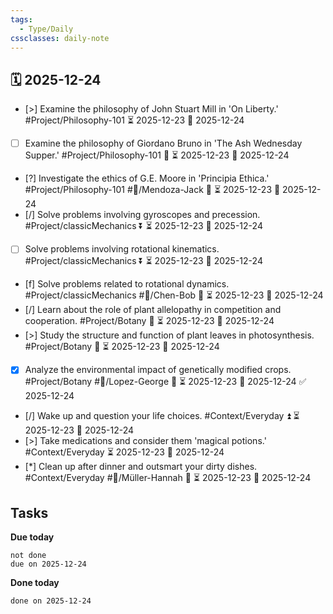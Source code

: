 ```yaml
---
tags:
  - Type/Daily
cssclasses: daily-note
---
```


## 🗓️ 2025-12-24

- [>] Examine the philosophy of John Stuart Mill in 'On Liberty.' #Project/Philosophy-101 ⏳ 2025-12-23 📅 2025-12-24
- [ ] Examine the philosophy of Giordano Bruno in 'The Ash Wednesday Supper.' #Project/Philosophy-101 🔺 ⏳ 2025-12-23 📅 2025-12-24
- [?] Investigate the ethics of G.E. Moore in 'Principia Ethica.' #Project/Philosophy-101 #👤/Mendoza-Jack 🔼 ⏳ 2025-12-23 📅 2025-12-24
- [/] Solve problems involving gyroscopes and precession. #Project/classicMechanics ⏬ ⏳ 2025-12-23 📅 2025-12-24
- [ ] Solve problems involving rotational kinematics. #Project/classicMechanics ⏬ ⏳ 2025-12-23 📅 2025-12-24
- [f] Solve problems related to rotational dynamics. #Project/classicMechanics #👤/Chen-Bob 🔼 ⏳ 2025-12-23 📅 2025-12-24
- [/] Learn about the role of plant allelopathy in competition and cooperation. #Project/Botany 🔽 ⏳ 2025-12-23 📅 2025-12-24
- [>] Study the structure and function of plant leaves in photosynthesis. #Project/Botany 🔽 ⏳ 2025-12-23 📅 2025-12-24
- [x] Analyze the environmental impact of genetically modified crops. #Project/Botany #👤/Lopez-George 🔼 ⏳ 2025-12-23 📅 2025-12-24 ✅ 2025-12-24
- [/] Wake up and question your life choices. #Context/Everyday ⏫ ⏳ 2025-12-23 📅 2025-12-24
- [>] Take medications and consider them 'magical potions.' #Context/Everyday ⏳ 2025-12-23 📅 2025-12-24
- [*] Clean up after dinner and outsmart your dirty dishes. #Context/Everyday #👤/Müller-Hannah 🔽 ⏳ 2025-12-23 📅 2025-12-24

## Tasks

**Due today**

```tasks
not done
due on 2025-12-24
```

**Done today**

```tasks
done on 2025-12-24
```
            